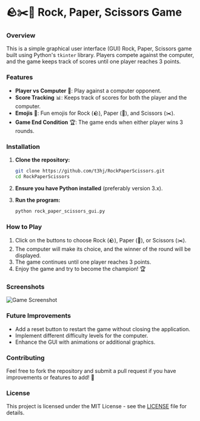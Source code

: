 # 🪨✂️📄 Rock, Paper, Scissors Game

### Overview
This is a simple graphical user interface (GUI) Rock, Paper, Scissors game built using Python's `tkinter` library. Players compete against the computer, and the game keeps track of scores until one player reaches 3 points.

### Features
- **Player vs Computer** 🤖: Play against a computer opponent.
- **Score Tracking** 📊: Keeps track of scores for both the player and the computer.
- **Emojis** 🎉: Fun emojis for Rock (🪨), Paper (📄), and Scissors (✂️).
- **Game End Condition** 🏆: The game ends when either player wins 3 rounds.

### Installation
1. **Clone the repository:**
   ```bash
   git clone https://github.com/t3hj/RockPaperScissors.git
   cd RockPaperScissors
   ```
2. **Ensure you have Python installed** (preferably version 3.x).

3. **Run the program:**
   ```bash
   python rock_paper_scissors_gui.py
   ```

### How to Play
1. Click on the buttons to choose Rock (🪨), Paper (📄), or Scissors (✂️).
2. The computer will make its choice, and the winner of the round will be displayed.
3. The game continues until one player reaches 3 points.
4. Enjoy the game and try to become the champion! 🏆

### Screenshots
![Game Screenshot](![image](https://github.com/user-attachments/assets/48ca4063-7310-4a7f-9c12-e94bd5c94aab)) 

### Future Improvements
- Add a reset button to restart the game without closing the application.
- Implement different difficulty levels for the computer.
- Enhance the GUI with animations or additional graphics.

### Contributing
Feel free to fork the repository and submit a pull request if you have improvements or features to add! 🤝

### License
This project is licensed under the MIT License - see the [LICENSE](LICENSE) file for details.
